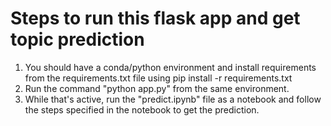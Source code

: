 # Steps to run this flask app and get topic prediction
1) You should have a conda/python environment and install requirements from the requirements.txt file using pip install -r requirements.txt
2) Run the command "python app.py" from the same environment.
3) While that's active, run the "predict.ipynb" file as a notebook and follow the steps specified in the notebook to get the prediction.
